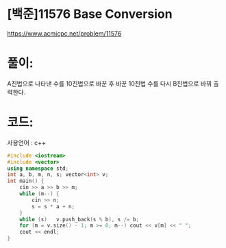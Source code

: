 # [백준]11576 Base Conversion

https://www.acmicpc.net/problem/11576

# 풀이:

A진법으로 나타낸 수를 10진법으로 바꾼 후 바꾼 10진법 수를 다시 B진법으로 바꿔 출력한다.



# **코드:** 

사용언어 : c++
```c++
#include <iostream>
#include <vector>
using namespace std;
int a, b, m, n, s; vector<int> v;
int main() {
    cin >> a >> b >> m;
    while (m--) {
        cin >> n;
        s = s * a + n;
    }
    while (s)   v.push_back(s % b), s /= b;
    for (m = v.size() - 1; m >= 0; m--) cout << v[m] << " ";
    cout << endl;
}
```

